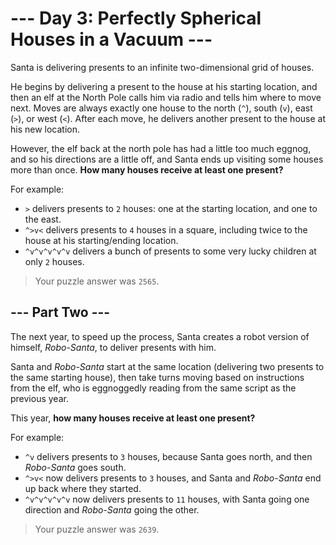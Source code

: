 # --- Day 3: Perfectly Spherical Houses in a Vacuum ---

Santa is delivering presents to an infinite two-dimensional grid of houses.

He begins by delivering a present to the house at his starting location, and then an elf at the North Pole calls him via radio and tells him where to move next. Moves are always exactly one house to the north (`^`), south (`v`), east (`>`), or west (`<`). After each move, he delivers another present to the house at his new location.

However, the elf back at the north pole has had a little too much eggnog, and so his directions are a little off, and Santa ends up visiting some houses more than once. **How many houses receive at least one present?**

For example:

- `>` delivers presents to `2` houses: one at the starting location, and one to the east.
- `^>v<` delivers presents to `4` houses in a square, including twice to the house at his starting/ending location.
- `^v^v^v^v^v` delivers a bunch of presents to some very lucky children at only `2` houses.

> Your puzzle answer was `2565`.

## --- Part Two ---

The next year, to speed up the process, Santa creates a robot version of himself, _Robo-Santa_, to deliver presents with him.

Santa and _Robo-Santa_ start at the same location (delivering two presents to the same starting house), then take turns moving based on instructions from the elf, who is eggnoggedly reading from the same script as the previous year.

This year, **how many houses receive at least one present?**

For example:

- `^v` delivers presents to `3` houses, because Santa goes north, and then _Robo-Santa_ goes south.
- `^>v<` now delivers presents to `3` houses, and Santa and _Robo-Santa_ end up back where they started.
- `^v^v^v^v^v` now delivers presents to `11` houses, with Santa going one direction and _Robo-Santa_ going the other.

> Your puzzle answer was `2639`.
